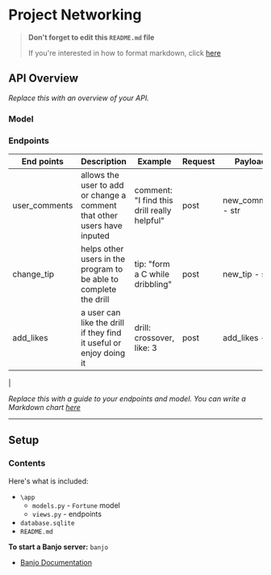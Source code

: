 # Project Networking


> **Don't forget to edit this `README.md` file**
>
> If you're interested in how to format markdown, click [here](https://www.markdownguide.org/basic-syntax/#images-1)

## API Overview
*Replace this with an overview of your API.*

### Model

### Endpoints
| End points  | Description  |  Example |  Request |  Payload |
|---|---|---|---|---|
|  user_comments | allows the user to add or change a comment that other users have inputed  | comment: "I find this drill really helpful"|  post |  new_comment - str |
|   change_tip|   helps other users in the program to be able to complete the drill |  tip: "form a C while dribbling" | post  | new_tip - str  |
| add_likes | a user can like the drill if they find it useful or enjoy doing it  |   drill: crossover, like: 3|  post | add_likes - int|
  |

*Replace this with a guide to your endpoints and model. You can write a Markdown chart [here](https://www.tablesgenerator.com/markdown_tables)*

---

## Setup

### Contents
 
Here's what is included:
- `\app`
    - `models.py` - `Fortune` model
    - `views.py` - endpoints
- `database.sqlite`  
- `README.md` 

**To start a Banjo server:** `banjo` 
- [Banjo Documentation](https://the-isf-academy.github.io/banjo_docs/)



